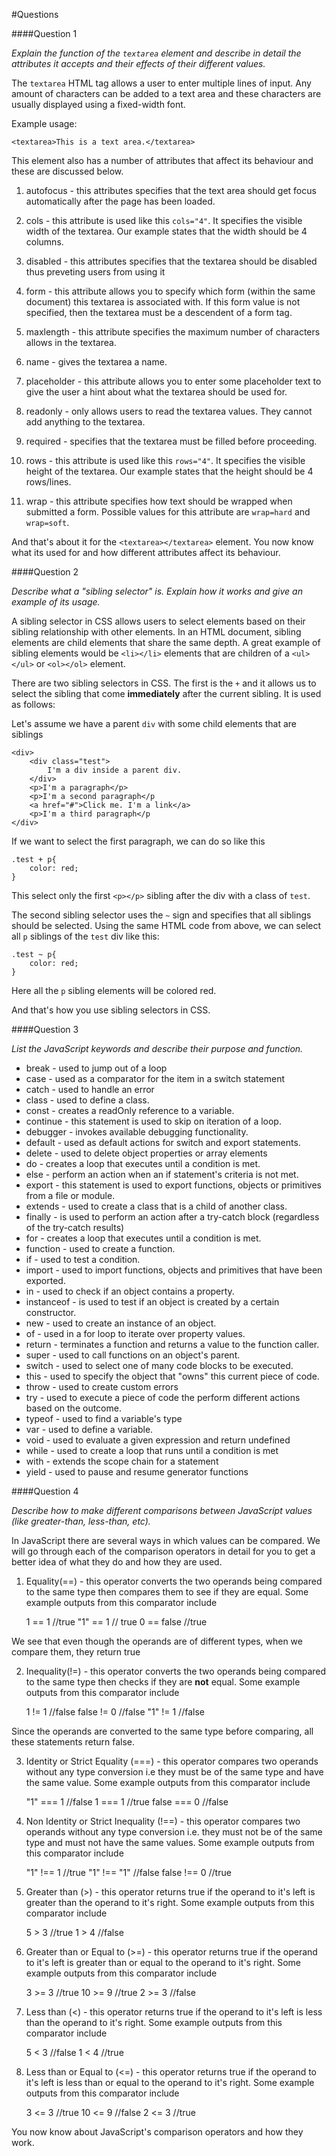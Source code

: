 #Questions

####Question 1

*Explain the function of the `textarea` element and describe in detail the attributes it accepts and their effects of their different values.*

The `textarea` HTML tag allows a user to enter multiple lines of input. Any amount of characters can be added to a text area and these characters are usually displayed using a fixed-width font. 

Example usage:

	<textarea>This is a text area.</textarea>

This element also has a number of attributes that affect its behaviour and these are discussed below. 

1) autofocus - this attributes specifies that the text area should get focus automatically after the page has been loaded. 

2) cols - this attribute is used like this `cols="4"`. It specifies the visible width of the textarea. Our example states that the width should be 4 columns.

3) disabled - this attributes specifies that the textarea should be disabled thus preveting users from using it

4) form - this attribute allows you to specify which form (within the same document) this textarea is associated with. If this form value is not specified, then the textarea must be a descendent of a form tag.

5) maxlength - this attribute specifies the maximum number of characters allows in the textarea.

6) name - gives the textarea a name. 

7) placeholder - this attribute allows you to enter some placeholder text to give the user a hint about what the textarea should be used for.

8) readonly - only allows users to read the textarea values. They cannot add anything to the textarea.

9) required - specifies that the textarea must be filled before proceeding. 

10) rows - this attribute is used like this `rows="4"`. It specifies the visible height of the textarea. Our example states that the height should be 4 rows/lines.

11) wrap - this attribute specifies how text should be wrapped when submitted a form. Possible values for this attribute are `wrap=hard` and `wrap=soft`.

And that's about it for the `<textarea></textarea>` element. You now know what its used for and how different attributes affect its behaviour.

####Question 2

*Describe what a "sibling selector" is. Explain how it works and give an example of its usage.*

A sibling selector in CSS allows users to select elements based on their sibling relationship with other elements. In an HTML document, sibling elements are child elements that share the same depth. A great example of sibling elements would be `<li></li>` elements that are children of a `<ul></ul>` or `<ol></ol>` element.  

There are two sibling selectors in CSS. The first is the `+` and it allows us to select the sibling that come **immediately** after the current sibling. It is used as follows:

Let's assume we have a parent `div` with some child elements that are siblings

	<div>
		<div class="test">
			I'm a div inside a parent div.
		</div>
		<p>I'm a paragraph</p>
		<p>I'm a second paragraph</p		
		<a href="#">Click me. I'm a link</a>
		<p>I'm a third paragraph</p
	</div>

If we want to select the first paragraph, we can do so like this 

	.test + p{
		color: red;
	}

This select only the first `<p></p>` sibling after the div with a class of `test`.

The second sibling selector uses the `~` sign and specifies that all siblings should be selected. Using the same HTML code from above, we can select all `p` siblings of the `test` div like this:

	.test ~ p{
		color: red;
	}

Here all the `p` sibling elements will be colored red.

And that's how you use sibling selectors in CSS.

####Question 3

*List the JavaScript keywords and describe their purpose and function.*

* break - used to jump out of a loop
* case - used as a comparator for the item in a switch statement
* catch - used to handle an error
* class - used to define a class. 
* const - creates a readOnly reference to a variable.
* continue - this statement is used to skip on iteration of a loop.
* debugger - invokes available debugging functionality.
* default - used as default actions for switch and export statements.
* delete - used to delete object properties or array elements
* do - creates a loop that executes until a condition is met.
* else - perform an action when an if statement's criteria is not met.
* export - this statement is used to export functions, objects or primitives from a file or module.
* extends - used to create a class that is a child of another class.
* finally - is used to perform an action after a try-catch block (regardless of the try-catch results)
* for - creates a loop that executes until a condition is met.
* function - used to create a function.
* if - used to test a condition.
* import - used to import functions, objects and primitives that have been exported.
* in - used to check if an object contains a property.
* instanceof - is used to test if an object is created by a certain constructor. 
* new - used to create an instance of an object.
* of - used in a for loop to iterate over property values.
* return - terminates a function and returns a value to the function caller.
* super - used to call functions on an object's parent.
* switch - used to select one of many code blocks to be executed.
* this - used to specify the object that "owns" this current piece of code.
* throw - used to create custom errors
* try - used to execute a piece of code the perform different actions based on the outcome.
* typeof - used to find a variable's type
* var - used to define a variable.
* void - used to evaluate a given expression and return undefined
* while - used to create a loop that runs until a condition is met
* with - extends the scope chain for a statement
* yield - used to pause and resume generator functions


####Question 4

*Describe how to make different comparisons between JavaScript values (like greater-than, less-than, etc).*

In JavaScript there are several ways in which values can be compared.  We will go through each of the comparison operators in detail for you to get a better idea of what they do and how they are used. 

1) Equality(==) - this operator converts the two operands being compared to the same type then compares them to see if they are equal. Some example outputs from this comparator include
	
	1  == 1 //true
	"1" == 1 // true
	0 == false //true

We see that even though the operands are of different types, when we compare them, they return true

2) Inequality(!=) - this operator converts the two operands being compared to the same type then checks if they are **not** equal. Some example outputs  from this comparator include

	1 != 1 //false
	false != 0 //false
	"1" != 1 //false

Since the operands are converted to the same type before comparing, all these statements return false.

3) Identity or Strict Equality (===) - this operator compares two operands without any type conversion i.e they must be of the same type and have the same value. Some example outputs from this comparator include

	"1" === 1 //false
	1 === 1 //true
	false === 0 //false

4) Non Identity or Strict Inequality (!==) - this operator compares two operands without any type conversion i.e. they must not be of the same type and must not have the same values. Some example outputs from this comparator include

	"1" !== 1 //true
	"1" !== "1" //false
	false !== 0 //true

5) Greater than (>) - this operator returns true if the operand to it's left is greater than the operand to it's right. Some example outputs from this comparator include

	5 > 3 //true
	1 > 4 //false

6) Greater than or Equal to (>=) - this operator returns true if the operand to it's left is greater than or equal to the operand to it's right. Some example outputs from this comparator include

	3 >= 3 //true
	10 >= 9 //true
	2 >= 3 //false

7) Less than (<) - this operator returns true if the operand to it's left is less than the operand to it's right. Some example outputs from this comparator include

	5 < 3 //false
	1 < 4 //true

8) Less than or Equal to (<=) - this operator returns true if the operand to it's left is less than or equal to the operand to it's right. Some example outputs from this comparator include

	3 <= 3 //true
	10 <= 9 //false
	2 <= 3 //true

You now know about JavaScript's comparison operators and how they work.  